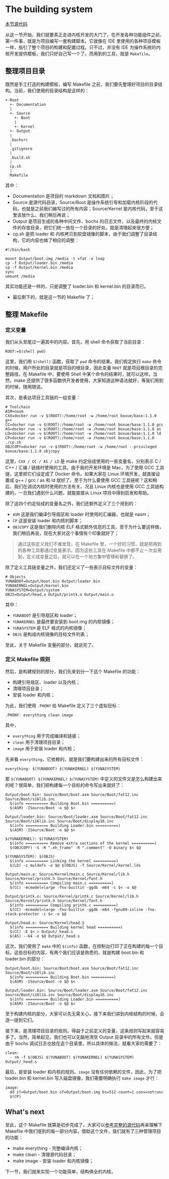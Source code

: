 # The building system

[本节源代码](https://github.com/puretears/yuna/blob/master/Makefile)

从这一节开始，我们就要真正走进内核开发的大门了。在开发各种功能组件之前，第一件事，就是为项目编写一套构建脚本。它就像在 IDE 里使用的各种项目模板一样，指引了整个项目的构建和配置过程。只不过，并没有 IDE 为操作系统的内核开发提供模板，我们只好自己写一个了。而用到的工具，就是 `Makefile`。

## 整理项目目录

既然是手工打造的构建模板，编写 Makefile 之前，我们要先整理好项目的目录结构。当前，我们使用的目录结构是这样的：

```shell
+-Root
  +- Documentation
  |
  +- Source
    +- Boot
    |
    +- Kernel
  +- Output
  |
  .bochsrc
  |
  .gitignore
  |
  .build.sh
  |
  cp.sh
  |
  Makefile
```

其中：

* Documentation 是项目的 markdown 文档和图片；
* Source 是源代码目录，Source/Boot 是操作系统引导和加载内核阶段的代码，也就是之前我们编写过的所有内容；Source/Kernel 是内核代码，至于这里该放什么，我们稍后再说；
* Output 是项目生成的各种中间文件、bochs 的日志文件，以及最终的内核文件的存放目录，把它们统一放在一个目录的好处，就是清理起来很方便；
* cp.sh 是把 loader 和 内核拷贝到软盘镜像的脚本，由于我们调整了目录结构，它的内容也做了相应的调整：

```shell
#!/bin/bash

mount Output/boot.img /media -t vfat -o loop
cp -f Output/loader.bin /media
cp -f Output/kernel.bin /media
sync
umount /media
```

其实功能还是一样的，只是调整了 loader.bin 和 kernel.bin 的目录而已。

* 最后剩下的，就是这一节的 Makefile 了；

## 整理 Makefile

### 定义变量

我们从头至尾过一遍其中的内容。首先，用 shell 命令获取了当前目录：

```shell
ROOT:=$(shell pwd)
```

这里，我们用 `$(shell)` 函数，获取了 `pwd` 命令的结果。我们假定执行 `make` 命令的时候，用户所处的目录就是项目的根目录，因此变量 `ROOT` 就是项目根目录的完整路径。在 Makefile 中，要使用 Shell 中某个命令的结果时，就可以这样。当然，make 还提供了很多函数供开发者使用，大家知道这种语法就好，等我们用到的时候，随用随说。

其次，是表达项目工具链的一组变量：

```shell
# Toolchain
ASM=nasm
CXX=docker run -v $(ROOT):/home/root -w /home/root boxue/base:1.1.0 g++
CC=docker run -v $(ROOT):/home/root -w /home/root boxue/base:1.1.0 gcc
AS=docker run -v $(ROOT):/home/root -w /home/root boxue/base:1.1.0 as
LD=docker run -v $(ROOT):/home/root -w /home/root boxue/base:1.1.0 ld
CP=docker run -v $(ROOT):/home/root -w /home/root boxue/base:1.1.0 ./cp.sh
OBJCOPY=docker run -v $(ROOT):/home/root -w /home/root --privileged boxue/base:1.1.0 objcopy
```

这里，`CXX / CC / AS / LD` 是 make 约定俗成使用的一些变量名，分别表示 C / C++ / 汇编 / 链接时使用的工具。由于我的开发环境是 Mac，为了使用 GCC 工具链，这里把它们设定成了 Docker 命令。如果大家在 Linux 环境开发，就直接设置成 g++ / gcc / as 和 ld 就好了。至于为什么要使用 GCC 工具链呢？这和稍后，我们在调试内核时使用的方法有关。况且 Linux 内核也是使用 GCC 工具链构建的，一旦我们遇到什么问题，就能直接从 Linux 项目中得到启发和帮助。

除了这四个约定俗成的变量名之外，我们还额外定义了三个用到的：

* `ASM` 这是我们编译引导扇区和 loader 时使用的汇编器，也就是 nasm；
* `CP` 这是安装 loader 和内核的脚本；
* `OBJCOPY` 这是我们删除内核 ELF 格式额外信息的工具，至于为什么要这样做，我们稍后再说，现在大家对这个事情有个印象就好了；

> 通过这些定义我们不难发现，在 Makefile 里，一个好的习惯，就是把用到的各种工具都通过变量表示。因为这些工具在 Makefile 中都不止一次会用到，定义成变量之后，就可以在一个地方集中管理和替换了。

除了定义工具链变量之外，我们还定义了一些表示目标文件的变量：

```shell
# Objects
YUNABOOT=Output/boot.bin Output/loader.bin
YUNAKERNEL=Output/kernel.bin
YUNASYSTEM=Output/system
OBJS=Output/head.o Output/printk.o Output/main.o
```

其中：

* `YUNABOOT` 是引导扇区和 loader；
* `YUNAKERNEL` 是最终要安装到 boot.img 的内核镜像；
* `YUNASYSTEM` 是 ELF 格式的内核镜像；
* `OBJS` 是构成内核镜像的目标文件列表；

至此，关于 Makefile 变量的部分，就说完了。

### 定义 Makefile 规则

然后，是构建规则的部分，我们先来划分一下这个 Makefile 的功能：

* 构建引导扇区、loader 以及内核；
* 清理项目目录；
* 安装 loader 和内核；

为此，我们使用 `.PHONY` 给 Makefile 定义了三个虚拟目标：

```shell
.PHONY: everything clean image
```

其中，

* `everything` 用于完成编译和链接；
* `clean` 用于清理项目目录；
* `image` 用于安装 loader 和内核；

先来看 `everything`，它依赖的，就是我们要构建出来的所有目标文件：

```shell
everything: $(YUNABOOT) $(YUNAKERNEL) $(YUNASYSTEM)
```

那 `$(YUNABOOT) $(YUNAKERNEL) $(YUNASYSTEM)` 中定义的文件又是怎么构建出来的呢？很简单，我们把构建每一个目标的命令写出来就好了：

```shell
Output/boot.bin: Source/Boot/boot.asm Source/Boot/fat12.inc Source/Boot/s16lib.inc
  $(info ========== Building Boot.bin ==========)
  $(ASM) -ISource/Boot -o $@ $<

Output/loader.bin: Source/Boot/loader.asm Source/Boot/fat12.inc Source/Boot/s16lib.inc Source/Boot/display16.inc
  $(info ========== Building Loader.bin ==========)
  $(ASM) -ISource/Boot -o $@ $<

$(YUNAKERNEL): $(YUNASYSTEM)
  $(info ========== Remove extra sections of the kernel ==========)
  $(OBJCOPY) -S -R ".eh_frame" -R ".comment" -O binary $< $@

$(YUNASYSTEM): $(OBJS)
  $(info ========== Linking the kernel ==========)
  $(LD) -z muldefs -o $@ $(OBJS) -T Source/Kernel/kernel.lds

Output/main.o: Source/Kernel/main.c Source/Kernel/lib.h Source/Kernel/printk.h Source/Kernel/font.h
  $(info ========== Compiling main.c ==========)
  $(CC) -mcmodel=large -fno-builtin -ggdb -m64 -c $< -o $@

Output/printk.o: Source/Kernel/printk.c Source/Kernel/lib.h Source/Kernel/printk.h Source/Kernel/font.h
  $(info ========== Compiling printk.c ==========)
  $(CC) -mcmodel=large -fno-builtin -ggdb -m64 -fgnu89-inline -fno-stack-protector -c $< -o $@

Output/head.o: Source/Kernel/head.S
  $(info ========== Building kernel head ==========)
  $(CC) -E $< > Output/_head.s
  $(AS) --64 -o $@ Output/_head.s
```

这次，我们使用了 `make` 中的 `$(info)` 函数，在控制台打印了正在构建的每一个目标。这些目标的内容，有两个我们应该是熟悉的，就是构建 boot.bin 和 loader.bin 的部分：

```shell
Output/boot.bin: Source/Boot/boot.asm Source/Boot/fat12.inc Source/Boot/s16lib.inc
  $(info ========== Building Boot.bin ==========)
  $(ASM) -ISource/Boot -o $@ $<

Output/loader.bin: Source/Boot/loader.asm Source/Boot/fat12.inc Source/Boot/s16lib.inc Source/Boot/display16.inc
  $(info ========== Building Loader.bin ==========)
  $(ASM) -ISource/Boot -o $@ $<
```

至于构建内核的部分，大家可以先无需关心，接下来我们讲到内核结构的时候，会逐一提到它们。

接下来，是清理项目目录的规则。得益于之前定义的变量，这条规则写起来就容易多了。当然，简单起见，我们也可以无脑地清空 Output 目录中的所有文件。但是由于 bochs 调试日志也放在这个目录里，所以具体的做法，就看大家的需要了：

```shell
clean:
  - rm -f $(OBJS) $(YUNABOOT) $(YUNAKERNEL) $(YUNASYSTEM) Output/_head.s
```

最后，是安装 loader 和内核的规则。`image` 没有任何依赖的文件，因此，为了把 loader.bin 和 kernel.bin 写入磁盘镜像，我们需要明确执行 `make image` 才行：

```shell
image:
  dd if=Output/boot.bin of=Output/boot.img bs=512 count=1 conv=notrunc
  $(CP)
```

## What's next

至此，这个 Makefile 就算是初步完成了。大家可以[参考完整的源代码](https://github.com/puretears/yuna/blob/master/Makefile)再来理解下 Makefile 中我们提到的每一部分内容。借助这个文件，我们就有了三种管理项目的功能：

* make everything - 完整编译内核；
* make clean - 清理源代码目录；
* make image - 安装 loader 和内核镜像；

下一节，我们就来实现一个功能简单，结构俱全的内核。
